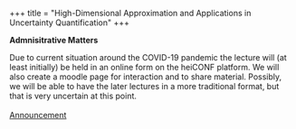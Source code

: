 +++
title = "High-Dimensional Approximation and Applications in Uncertainty Quantification"
+++

**Admnisitrative Matters**

Due to current situation around the COVID-19 pandemic the lecture will (at least initially) be held in an online form on the heiCONF platform. We will also create a moodle page for interaction and to share material. Possibly, we will be able to have the later lectures in a more traditional format, but that is very uncertain at this point.
<br />
<br />
[Announcement](/course_materials/num3/num3_info_v2.pdf)

